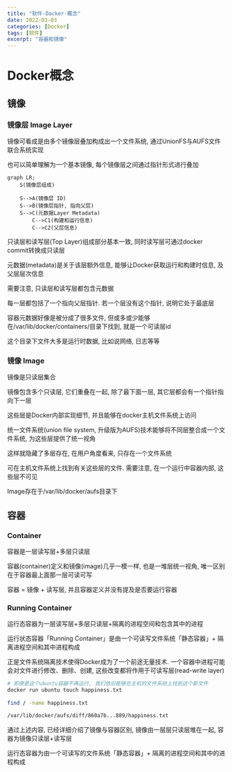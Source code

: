 ```yaml
---
title: "软件-Docker-概念"
date: 2022-03-03
categories: [Docker]
tags: [软件]
excerpt: "容器和镜像"
---
```


# Docker概念

## 镜像

### 镜像层 Image Layer

镜像可看成是由多个镜像层叠加构成出一个文件系统, 通过UnionFS与AUFS文件联合系统实现

也可以简单理解为一个基本镜像, 每个镜像层之间通过指针形式进行叠加

```mermaid
graph LR;
    S(镜像层组成)

    S-->A(镜像层 ID)
    S-->B(镜像层指针, 指向父层)
    S-->C(元数据Layer Metadata)
        C-->C1(构建和运行信息)
        C-->C2(父层信息)
```

只读层和读写层(Top Layer)组成部分基本一致, 同时读写层可通过docker commit转换成只读层

元数据(metadata)是关于该层额外信息, 能够让Docker获取运行和构建时信息, 及父层层次信息

需要注意, 只读层和读写层都包含元数据

每一层都包括了一个指向父层指针. 若一个层没有这个指针, 说明它处于最底层

容器元数据好像是被分成了很多文件, 但或多或少能够在/var/lib/docker/containers/目录下找到, 就是一个可读层id

这个目录下文件大多是运行时数据, 比如说网络, 日志等等

### 镜像 Image

镜像是只读层集合

镜像包含多个只读层, 它们重叠在一起, 除了最下面一层, 其它层都会有一个指针指向下一层

这些层是Docker内部实现细节, 并且能够在docker主机文件系统上访问

统一文件系统(union file system, 升级版为AUFS)技术能够将不同层整合成一个文件系统, 为这些层提供了统一视角

这样就隐藏了多层存在, 在用户角度看来, 只存在一个文件系统

可在主机文件系统上找到有关这些层的文件. 需要注意, 在一个运行中容器内部, 这些层不可见

Image存在于/var/lib/docker/aufs目录下

## 容器

### Container

容器是一层读写层+多层只读层

容器(container)定义和镜像(image)几乎一模一样, 也是一堆层统一视角, 唯一区别在于容器最上面那一层可读可写

容器 = 镜像 + 读写层, 并且容器定义并没有提及是否要运行容器

### Running Container

运行态容器为一层读写层+多层只读层+隔离的进程空间和包含其中的进程

运行状态容器「Running Container」是由一个可读写文件系统「静态容器」+ 隔离进程空间和其中进程构成

正是文件系统隔离技术使得Docker成为了一个前途无量技术. 一个容器中进程可能会对文件进行修改、删除、创建, 这些改变都将作用于可读写层(read-write layer)

```sh
# 即便是这个ubuntu容器不再运行, 我们依旧能够在主机的文件系统上找到这个新文件
docker run ubuntu touch happiness.txt
　　
find / -name happiness.txt

/var/lib/docker/aufs/diff/860a7b...889/happiness.txt
```

通过上述内容, 已经详细介绍了镜像与容器区别, 镜像由一层层只读层堆在一起, 容器为镜像只读层+读写层

运行态容器为由一个可读写的文件系统「静态容器」+ 隔离的进程空间和其中的进程构成

